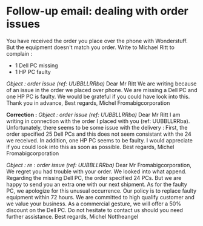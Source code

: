 # Follow-up email: dealing with order issues
You have received the order you place over the phone with Wonderstuff. But the equipment doesn't match you order. Write to Michael Ritt to complain :
- 1 Dell PC missing
- 1 HP PC faulty

*Object : order issue (ref: UUBBLLRRba)*
Dear Mr Ritt
We are writing because of an issue in the order we placed over phone. We are missing a Dell PC and one HP PC is faulty. We would be grateful if you could have look into this.
Thank you in advance,
Best regards,
Michel Fromabigcorporation

**Correction :**
*Object : order issue (ref: UUBBLLRRba)*
Dear Mr Ritt
I am writing in connection with the order I placed with you (ref: UUBBLLRRba). Unfortunately, there seems to be some issue with the delivery : First, the order specified 25 Dell PCs and this does not seem consistant with the 24 we received. In addition, one HP PC seems to be faulty.
I would appreciate if you could look into this as soon as possible.
Best regards,
Michel Fromabigcorporation

*Object : re : order issue (ref: UUBBLLRRba)*
Dear Mr Fromabigcorporation,
We regret you had trouble with your order. We looked into what append. Regarding the missing Dell PC, the order specified 24 PCs. But we are happy to send you an extra one with our next shipment.
As for the faulty PC, we apologize for this unusual occurrence. Our policy is to replace faulty equipment within 72 hours.
We are committed to high qualify customer and we value your business. As a commercial gesture, we will offer a 50% discount on the Dell PC.
Do not hesitate to contact us should you need further assistance.
Best regards,
Michel Nottheangel